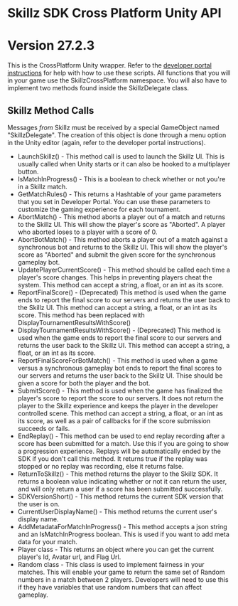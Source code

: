# Skillz SDK Cross Platform Unity API
# Version 27.2.3

This is the CrossPlatform Unity wrapper. Refer to the [developer portal instructions](https://cdn.skillz.com/doc/developer/) for help with how to use these scripts. All functions that you will in your game use the SkillzCrossPlatform namespace. You will also have to implement two methods found inside the SkillzDelegate class.

## Skillz Method Calls

Messages *from* Skillz must be received by a special GameObject named "SkillzDelegate". The creation of this object is done through a menu option in the Unity editor (again, refer to the developer portal instructions).

* LaunchSkillz() -  This method call is used to launch the Skillz UI. This is usually called when Unity starts or it can also be hooked to a multiplayer button.
* IsMatchInProgress() -  This is a boolean to check whether or not you're in a Skillz match.
* GetMatchRules() - This returns a Hashtable of your game parameters that you set in Developer Portal. You can use these parameters to customize the gaming experience for each tournament.
* AbortMatch() - This method aborts a player out of a match and returns to the Skillz UI. This will show the player's score as "Aborted". A player who aborted loses to a player with a score of 0.
* AbortBotMatch() - This method aborts a player out of a match against a synchronous bot and returns to the Skillz UI. This will show the player's score as "Aborted" and submit the given score for the synchronous gameplay bot.
* UpdatePlayerCurrentScore() - This method should be called each time a player's score changes. This helps in preventing players cheat the system. This method can accept a string, a float, or an int as its score.
* ReportFinalScore() - (Deprecated) This method is used when the game ends to report the final score to our servers and returns the user back to the Skillz UI. This method can accept a string, a float, or an int as its score. This method has been replaced with DisplayTournamentResultsWithScore()
* DisplayTournamentResultsWithScore() - (Deprecated) This method is used when the game ends to report the final score to our servers and returns the user back to the Skillz UI. This method can accept a string, a float, or an int as its score.
* ReportFinalScoreForBotMatch() - This method is used when a game versus a synchronous gameplay bot ends to report the final scores to our servers and returns the user back to the Skillz UI. Thise should be given a score for both the player and the bot.
* SubmitScore() - This method is used when the game has finalized the player's score to report the score to our servers. It does not return the player to the Skillz experience and keeps the player in the developer controlled scene. This method can accept a string, a float, or an int as its score, as well as a pair of callbacks for if the score submission succeeds or fails.
* EndReplay() - This method can be used to end replay recording after a score has been submitted for a match. Use this if you are going to show a progression experience. Replays will be automatically ended by the SDK if you don't call this method. It returns true if the replay was stopped or no replay was recording, else it returns false.
* ReturnToSkillz() - This method returns the player to the Skillz SDK. It returns a boolean value indicating whether or not it can return the user, and will only return a user if a score has been submitted successfully.
* SDKVersionShort() - This method returns the current SDK version that the user is on.
* CurrentUserDisplayName() - This method returns the current user's display name.
* AddMetadataForMatchInProgress() - This method accepts a json string and an IsMatchInProgress boolean. This is used if you want to add meta data for your match.
* Player class - This returns an object where you can get the current player's Id, Avatar url, and Flag Url.
* Random class - This class is used to implement fairness in your matches. This will enable your game to return the same set of Random numbers in a match between 2 players. Developers will need to use this if they have variables that use random numbers that can affect gameplay.
